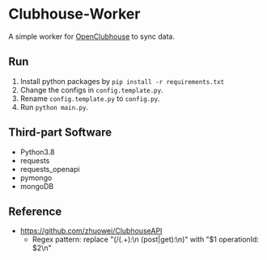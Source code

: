 # Clubhouse-Worker

A simple worker for [OpenClubhouse](https://github.com/ai-eks/OpenClubhouse) to sync data.

## Run

1. Install python packages by `pip install -r requirements.txt`
2. Change the configs in `config.template.py`.
3. Rename `config.template.py` to `config.py`.
4. Run `python main.py`.

## Third-part Software

- Python3.8
- requests
- requests_openapi
- pymongo
- mongoDB

## Reference

- <https://github.com/zhuowei/ClubhouseAPI>
  - Regex pattern: replace "(/(.+):\n    (post|get):\n)" with "$1      operationId: $2\n"
